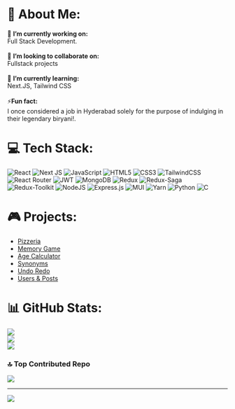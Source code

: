 # 💫 About Me:
🔭 **I’m currently working on:**  <br>Full Stack Development.<br><br>👯 **I’m looking to collaborate on:**  <br>Fullstack projects<br><br>🌱 **I’m currently learning:**  <br>Next.JS, Tailwind CSS<br><br>⚡**Fun fact:**  <br>I once considered a job in Hyderabad solely for the purpose of indulging in their legendary biryani!.

# 💻 Tech Stack:
![React](https://img.shields.io/badge/react-%2320232a.svg?style=for-the-badge&logo=react&logoColor=%2361DAFB) ![Next JS](https://img.shields.io/badge/Next-black?style=for-the-badge&logo=next.js&logoColor=white) ![JavaScript](https://img.shields.io/badge/javascript-%23323330.svg?style=for-the-badge&logo=javascript&logoColor=%23F7DF1E) ![HTML5](https://img.shields.io/badge/html5-%23E34F26.svg?style=for-the-badge&logo=html5&logoColor=white) ![CSS3](https://img.shields.io/badge/css3-%231572B6.svg?style=for-the-badge&logo=css3&logoColor=white) ![TailwindCSS](https://img.shields.io/badge/tailwindcss-%2338B2AC.svg?style=for-the-badge&logo=tailwind-css&logoColor=white) ![React Router](https://img.shields.io/badge/React_Router-CA4245?style=for-the-badge&logo=react-router&logoColor=white) ![JWT](https://img.shields.io/badge/JWT-black?style=for-the-badge&logo=JSON%20web%20tokens) ![MongoDB](https://img.shields.io/badge/MongoDB-%234ea94b.svg?style=for-the-badge&logo=mongodb&logoColor=white) ![Redux](https://img.shields.io/badge/redux-%23593d88.svg?style=for-the-badge&logo=redux&logoColor=white) ![Redux-Saga](https://img.shields.io/badge/Redux_Saga-999999?style=for-the-badge&logo=redux-saga&logoColor=white) ![Redux-Toolkit](https://img.shields.io/badge/redux_toolkit-%23593d88.svg?style=for-the-badge&logo=redux&logoColor=white) ![NodeJS](https://img.shields.io/badge/node.js-6DA55F?style=for-the-badge&logo=node.js&logoColor=white) ![Express.js](https://img.shields.io/badge/express.js-%23404d59.svg?style=for-the-badge&logo=express&logoColor=%2361DAFB) ![MUI](https://img.shields.io/badge/MUI-%230081CB.svg?style=for-the-badge&logo=material-ui&logoColor=white) ![Yarn](https://img.shields.io/badge/yarn-%232C8EBB.svg?style=for-the-badge&logo=yarn&logoColor=white) ![Python](https://img.shields.io/badge/python-3670A0?style=for-the-badge&logo=python&logoColor=ffdd54) ![C](https://img.shields.io/badge/C-00599C?style=for-the-badge&logo=c&logoColor=white)

# 🎮 Projects:
- [Pizzeria](https://pizzeria-psi.vercel.app)
- [Memory Game](https://yashshrivastava10.github.io/memoryGame)
- [Age Calculator](https://yashshrivastava10.github.io/ageCalculator)
- [Synonyms](https://yashshrivastava10.github.io/synonyms)
- [Undo Redo](https://yashshrivastava10.github.io/undoRedo)
- [Users & Posts](https://yashshrivastava10.github.io/usersPosts)

# 📊 GitHub Stats:
![](https://github-readme-stats.vercel.app/api?username=YashShrivastava10&theme=dark&hide_border=false&include_all_commits=false&count_private=false)<br/>
![](https://github-readme-streak-stats.herokuapp.com/?user=YashShrivastava10&theme=dark&hide_border=false)<br/>
![](https://github-readme-stats.vercel.app/api/top-langs/?username=YashShrivastava10&theme=dark&hide_border=false&include_all_commits=false&count_private=false&layout=compact)

### 🔝 Top Contributed Repo
![](https://github-contributor-stats.vercel.app/api?username=YashShrivastava10&limit=5&theme=tokyonight&combine_all_yearly_contributions=true)

---
[![](https://visitcount.itsvg.in/api?id=yashshrivastava10&label=Profile%20Views&icon=8&pretty=true)](https://visitcount.itsvg.in)

<!-- Proudly created with GPRM ( https://gprm.itsvg.in ) -->
